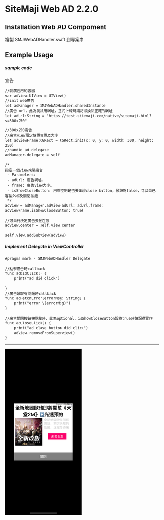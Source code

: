 # SiteMaji Web AD 2.2.0

## Installation Web AD Compoment
複製 SMJWebADHandler.swift 到專案中

## Example Usage

##### sample code

宣告

```
//裝廣告用的容器
var adView:UIView = UIView()
//init web廣告
let adManager = SMJWebADHandler.sharedInstance
//廣告 url，此為測試用網址，正式上線時請記得換回正確的網址
let adUrl:String = "https://test.sitemaji.com/native/sitemaji.html?s=300x250"
```

```
//300x250廣告
//廣告view預定放置位置及大小
let adViewFrame:CGRect = CGRect.init(x: 0, y: 0, width: 300, height: 250)
//handle ad delegate
adManager.delegate = self
    
/*
指定一個view來裝廣告
 - Parameters:
 - adUrl: 廣告網址。
 - frame: 廣告view大小。
 - isShowCloseButton: 用來控制是否要出現close button，預設為false，可以自已客製外框及關閉按鈕
 */
adView = adManager.adView(adUrl: adUrl,frame: adViewFrame,isShowCloseButton: true)

//可自行決定廣告要放在哪
adView.center = self.view.center
    
self.view.addSubview(adView)
```

##### Implement Delegate in ViewController

```
#pragma mark - SMJWebADHandler Delegate

//點擊廣告時callback
func adDidClick() {
    print("ad did click")

}
//廣告讀取有問題時callback
func adFetchError(errorMsg: String) {
    print("error:\(errorMsg)")
}
    
//廣告關閉按鈕被點擊時，此為optional，isShowCloseButton設為true時請記得實作
func adCloseClick() {
    print("ad close button did click")
    adView.removeFromSuperview()
}
```

---
<img src="screenshot.png" alt="drawing" width="250"/>